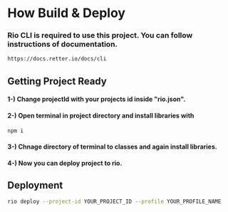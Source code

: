 # How Build & Deploy

### Rio CLI is required to use this project. You can follow instructions of documentation.
```bash
https://docs.retter.io/docs/cli
```

## Getting Project Ready

####  1-) Change projectId with your projects id inside "rio.json".
####  2-) Open terminal in project directory and install libraries with
```bash
npm i
```
####  3-) Chnage directory of terminal to classes and again install libraries.
####  4-) Now you can deploy project to rio. 

## Deployment


```bash
rio deploy --project-id YOUR_PROJECT_ID --profile YOUR_PROFILE_NAME
```